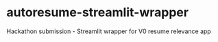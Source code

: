 # autoresume-streamlit-wrapper
Hackathon submission - Streamlit wrapper for V0 resume relevance app
